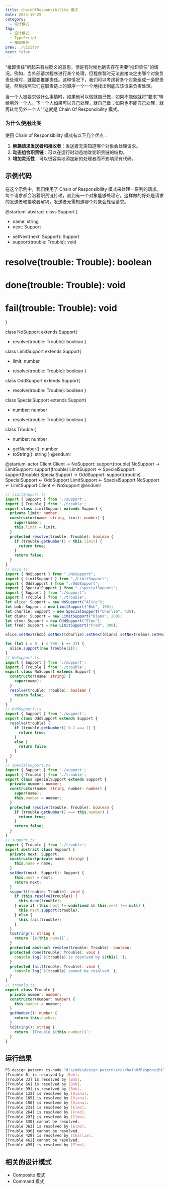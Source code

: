 ```yaml
---
title: chainOfResponsibility 模式
date: 2024-10-25
category:
  - 设计模式
tag:
  - 设计模式
  - TypeScript
  - 推卸责任
prev: ./visitor
next: false
---
```


“推卸责任"听起来有些贬义的意思，但是有时候也确实存在需要“推卸责任"的情况。例如，当外部请求程序进行某个处理，但程序暂时无法直接决定由哪个对象负责处理时，就需要推卸责任。这种情况下，我们可以考虑将多个对象组成一条职责链，然后按照它们在职责链上的顺序一个一个地找出到底应该谁来负责处理。
<!-- more -->
当一个人被要求做什么事情时，如果他可以做就自己做，如果不能做就将“要求"转给另外一个人。下一个人如果可以自己处理，就自己做；如果也不能自己处理，就再转给另外一个人““这就是 Chain Of Responsibility 模式。

### 为什么使用此类

使用 Chain of Responsibility 模式有以下几个优点：

1. **解耦请求发送者和接收者**：发送者无需知道哪个对象会处理请求。
2. **动态组合职责链**：可以在运行时动态地改变职责链的结构。
3. **增加灵活性**：可以很容易地添加新的处理者而不影响现有代码。

## 示例代码

在这个示例中，我们使用了 Chain of Responsibility 模式来处理一系列的请求。每个请求都会沿着职责链传递，直到有一个对象能够处理它。这样做的好处是请求的发送者和接收者解耦，发送者无需知道哪个对象会处理请求。

@startuml
abstract class Support {
  - name: string
  - next: Support
  + setNext(next: Support): Support
  + support(trouble: Trouble): void
  # resolve(trouble: Trouble): boolean
  # done(trouble: Trouble): void
  # fail(trouble: Trouble): void
}

class NoSupport extends Support{
  + resolve(trouble: Trouble): boolean
}

class LimitSupport extends Support{
  - limit: number
  + resolve(trouble: Trouble): boolean
}

class OddSupport extends Support{
  + resolve(trouble: Trouble): boolean
}

class SpecialSupport extends Support{
  - number: number
  + resolve(trouble: Trouble): boolean
}

class Trouble {
  - number: number
  + getNumber(): number
  + toString(): string
}
@enduml

@startuml
actor Client
Client -> NoSupport: support(trouble)
NoSupport -> LimitSupport: support(trouble)
LimitSupport -> SpecialSupport: support(trouble)
SpecialSupport -> OddSupport: support(trouble)
SpecialSupport <- OddSupport
LimitSupport <- SpecialSupport
NoSupport <- LimitSupport
Client <- NoSupport
@enduml

```ts
// limitSupport.ts
import { Support } from './support';
import { Trouble } from './trouble';
export class LimitSupport extends Support {
  private limit: number;
  constructor(name: string, limit: number) {
    super(name);
    this.limit = limit;
  }
  protected resolve(trouble: Trouble): boolean {
    if (trouble.getNumber() < this.limit) {
      return true;
    }
    return false;
  }
}
// main.ts
import { NoSupport } from "./NoSupport";
import { LimitSupport } from "./LimitSupport";
import { OddSupport } from "./OddSupport";
import { SpecialSupport } from "./specialSupport";
import { Support } from "./support";
import { Trouble } from "./trouble";
let alice: Support = new NoSupport("Alice");
let bob: Support = new LimitSupport("Bob", 100);
let charlie: Support = new SpecialSupport("Charlie", 429);
let diana: Support = new LimitSupport("Diana", 200);
let elmo: Support = new OddSupport("Elmo");
let fred: Support = new LimitSupport("Fred", 300);

alice.setNext(bob).setNext(charlie).setNext(diana).setNext(elmo).setNext(fred);

for (let i = 0; i < 500; i += 33) {
  alice.support(new Trouble(i));
}
// NoSupport.ts
import { Support } from './support';
import { Trouble } from './trouble';
export class NoSupport extends Support {
  constructor(name: string) {
    super(name);
  }
  resolve(trouble: Trouble): boolean {
    return false;
  }
}
// OddSupport.ts
import { Support } from './support';
export class OddSupport extends Support {
  resolve(trouble) {
    if (trouble.getNumber() % 2 === 1) {
      return true;
    }
    else {
      return false;
    }
  }
}
// specialSupport.ts
import { Support } from './support';
import { Trouble } from './trouble';
export class SpecialSupport extends Support {
  private number: number;
  constructor(name: string, number: number) {
    super(name);
    this.number = number;
  }
  protected resolve(trouble: Trouble): boolean {
    if (trouble.getNumber() === this.number) {
      return true;
    }
    return false;
  }
}
// support.ts
import { Trouble } from './trouble';
export abstract class Support {
  private next: Support;
  constructor(private name: string) {
    this.name = name;
  }
  setNext(next: Support): Support {
    this.next = next;
    return next;
  }
  support(trouble: Trouble): void {
    if (this.resolve(trouble)) {
      this.done(trouble);
    } else if (this.next != undefined && this.next !== null) {
      this.next.support(trouble);
    } else {
      this.fail(trouble);
    }
  }
  toString(): string {
    return `[${this.name}]`;
  }
  protected abstract resolve(trouble: Trouble): boolean;
  protected done(trouble: Trouble): void {
    console.log(`${trouble} is resolved by ${this}.`);
  }
  protected fail(trouble: Trouble): void {
    console.log(`${trouble} cannot be resolved.`);
  }
}
// trouble.ts
export class Trouble {
  private number: number;
  constructor(number: number) {
    this.number = number;
  }
  getNumber(): number {
    return this.number;
  }
  toString(): string {
    return `[Trouble ${this.number}]`;
  }
}

```

## 运行结果
```sh
PS design_patern> ts-node "d:\code\design_patern\src\chainOfResponsibility\main.ts"
[Trouble 0] is resolved by [Bob].
[Trouble 33] is resolved by [Bob].
[Trouble 66] is resolved by [Bob].
[Trouble 99] is resolved by [Bob].
[Trouble 132] is resolved by [Diana].
[Trouble 165] is resolved by [Diana].
[Trouble 198] is resolved by [Diana].
[Trouble 231] is resolved by [Elmo].
[Trouble 264] is resolved by [Fred].
[Trouble 297] is resolved by [Elmo].
[Trouble 330] cannot be resolved.
[Trouble 363] is resolved by [Elmo].
[Trouble 396] cannot be resolved.
[Trouble 429] is resolved by [Charlie].
[Trouble 462] cannot be resolved.
[Trouble 495] is resolved by [Elmo].
```

## 相关的设计模式
+ Composite 模式
+ Command 模式
